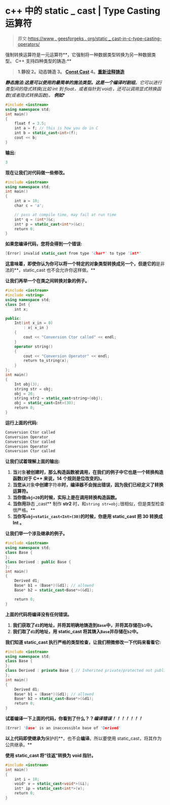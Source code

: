 # c++ 中的 static _ cast | Type Casting 运算符

> 原文:[https://www . geesforgeks . org/static _ cast-in-c-type-casting-operators/](https://www.geeksforgeeks.org/static_cast-in-c-type-casting-operators/)

强制转换运算符是一元运算符**，它强制将一种数据类型转换为另一种数据类型。
C++ 支持四种类型的铸造:**

> **1.静投
> 2。动态铸造
> 3。 [Const Cast](https://www.geeksforgeeks.org/casting-operators-in-c-set-1-const_cast/)
> 4。[重新诠释铸造](https://www.geeksforgeeks.org/reinterpret_cast-in-cpp/)**

****静态施法:**这是可以使用的最简单的施法类型。这是一个**编译时剧组**。它可以进行类型间的隐式转换(比如 int 到 float，或者指针到 void*)，还可以调用显式转换函数(或者隐式转换函数)。
**例如****

```cpp
#include <iostream>
using namespace std;
int main()
{
    float f = 3.5;
    int a = f; // this is how you do in C
    int b = static_cast<int>(f);
    cout << b;
}
```

****输出:****

```cpp
3
```

**现在让我们对代码做一些修改。**

```cpp
#include <iostream>
using namespace std;
int main()
{
    int a = 10;
    char c = 'a';

    // pass at compile time, may fail at run time
    int* q = (int*)&c; 
    int* p = static_cast<int*>(&c);
    return 0;
}
```

**如果您编译代码，您将会得到一个错误:**

```cpp
[Error] invalid static_cast from type 'char*' to type 'int*'
```

**这意味着，即使你认为你可以将一个特定的对象类型转换成另一个，但是它的**是非法的**，static_cast 也不会允许你这样做。**

**让我们再举一个在类之间转换对象的例子。**

```cpp
#include <iostream>
#include <string>
using namespace std;
class Int {
    int x;

public:
    Int(int x_in = 0)
        : x{ x_in }
    {
        cout << "Conversion Ctor called" << endl;
    }
    operator string()
    {
        cout << "Conversion Operator" << endl;
        return to_string(x);
    }
};
int main()
{
    Int obj(3);
    string str = obj;
    obj = 20;
    string str2 = static_cast<string>(obj);
    obj = static_cast<Int>(30);
    return 0;
}
```

**运行上面的代码:**

```cpp
Conversion Ctor called
Conversion Operator
Conversion Ctor called
Conversion Operator
Conversion Ctor called
```

**让我们试着理解上面的输出:**

1.  **当**对象**被创建时，那么构造函数被调用，在我们的例子中它也是一个转换构造函数(对于 C++ 来说，14 个规则是位改变的)。**
2.  **当您从**对象**中创建**字符串**时，编译器不会抛出错误，因为我们已经定义了转换运算符。**
3.  **当你做`obj=20`的时候，实际上是在调用转换构造函数。**
4.  **当你用**静态 _cast** 制作 **str2** 时，和`string str=obj;`很相似，但是类型检查很严格。**
5.  **当你写`obj=static_cast<Int>(30)`的时候，你是用 static_cast 把 30 转换成 **Int** 。**

**让我们举一个涉及继承的例子。**

```cpp
#include <iostream>
using namespace std;
class Base {
};
class Derived : public Base {
};
int main()
{
    Derived d1;
    Base* b1 = (Base*)(&d1); // allowed
    Base* b2 = static_cast<Base*>(&d1);

    return 0;
}
```

**上面的代码将编译没有任何错误。**

1.  **我们获取了`d1`的地址，并将其明确地铸造到`Base`中，并将其存储在`b1`中。**
2.  **我们取了`d1`的地址，用 static_cast 将其铸入`Base`并存储在`b2`中。**

**我们知道 static_cast 执行严格的类型检查，让我们稍微修改一下代码来看看它:**

```cpp
#include <iostream>
using namespace std;
class Base {
};
class Derived : private Base { // Inherited private/protected not public
};
int main()
{
    Derived d1;
    Base* b1 = (Base*)(&d1); // allowed
    Base* b2 = static_cast<Base*>(&d1);
    return 0;
}
```

**试着编译一下上面的代码，你看到了什么？？*编译错误！！！！！！！***

```cpp
[Error] 'Base' is an inaccessible base of 'Derived'
```

**以上代码即使继承为**保护的**，也不会**编译**。所以要使用 static_cast，将其作为公共继承。**

**使用 static_cast 将“往返”转换为 void 指针。**

```cpp
#include <iostream>
int main()
{
    int i = 10;
    void* v = static_cast<void*>(&i);
    int* ip = static_cast<int*>(v);
    return 0;
}
```